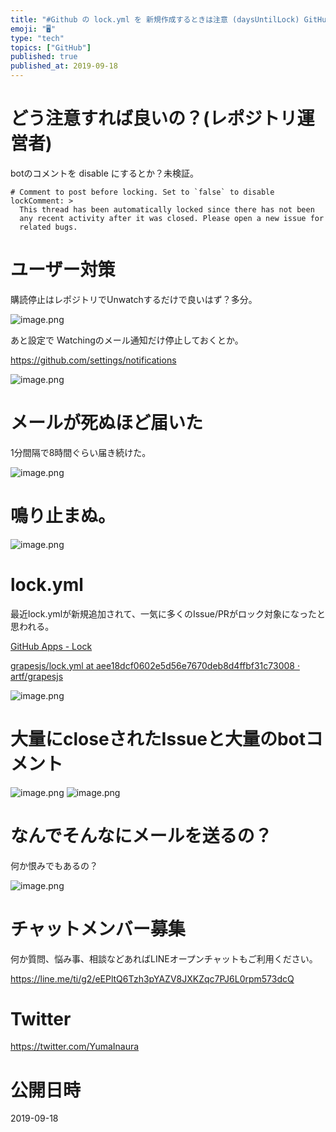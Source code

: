 ```yaml
---
title: "#Github の lock.yml を 新規作成するときは注意 (daysUntilLock) GitHub App lock bot か"
emoji: "🖥"
type: "tech"
topics: ["GitHub"]
published: true
published_at: 2019-09-18
---
```



# どう注意すれば良いの？(レポジトリ運営者)

botのコメントを disable にするとか？未検証。

```
# Comment to post before locking. Set to `false` to disable
lockComment: >
  This thread has been automatically locked since there has not been
  any recent activity after it was closed. Please open a new issue for
  related bugs.
```

# ユーザー対策

購読停止はレポジトリでUnwatchするだけで良いはず？多分。

![image.png](https://qiita-image-store.s3.ap-northeast-1.amazonaws.com/0/89618/1182a3af-35f2-0687-a3a0-3c01df451524.png)

あと設定で Watchingのメール通知だけ停止しておくとか。

https://github.com/settings/notifications

![image.png](https://qiita-image-store.s3.ap-northeast-1.amazonaws.com/0/89618/b9e091ea-9d4a-43fe-3de9-c78a97defe25.png)


# メールが死ぬほど届いた

1分間隔で8時間ぐらい届き続けた。

![image.png](https://qiita-image-store.s3.ap-northeast-1.amazonaws.com/0/89618/876bc379-0d38-51f1-4e1f-ec5355bff36c.png)

# 鳴り止まぬ。

![image.png](https://qiita-image-store.s3.ap-northeast-1.amazonaws.com/0/89618/11fdae58-afd3-2023-030f-51e5776bec42.png)

# lock.yml

最近lock.ymlが新規追加されて、一気に多くのIssue/PRがロック対象になったと思われる。

[GitHub Apps - Lock](https://github.com/apps/lock)

[grapesjs/lock.yml at aee18dcf0602e5d56e7670deb8d4ffbf31c73008 · artf/grapesjs](https://github.com/artf/grapesjs/blob/aee18dcf0602e5d56e7670deb8d4ffbf31c73008/.github/lock.yml#L3-L4)

![image.png](https://qiita-image-store.s3.ap-northeast-1.amazonaws.com/0/89618/42a1e7b9-72bf-6ddd-f97f-1505f41a5758.png)

# 大量にcloseされたIssueと大量のbotコメント

![image.png](https://qiita-image-store.s3.ap-northeast-1.amazonaws.com/0/89618/57c301fb-d6f1-2bc4-e246-93ff02de4254.png)
![image.png](https://qiita-image-store.s3.ap-northeast-1.amazonaws.com/0/89618/403196c0-3f4f-6f4a-ff37-8bad1630b245.png)



# なんでそんなにメールを送るの？

何か恨みでもあるの？

![image.png](https://qiita-image-store.s3.ap-northeast-1.amazonaws.com/0/89618/e5b684cb-a4f0-54b1-a37e-0830229841fc.png)








<!-- Update From Qiita API -->

# チャットメンバー募集


何か質問、悩み事、相談などあればLINEオープンチャットもご利用ください。

https://line.me/ti/g2/eEPltQ6Tzh3pYAZV8JXKZqc7PJ6L0rpm573dcQ





# Twitter


https://twitter.com/YumaInaura


<!-- Update From Qiita API -->



# 公開日時

2019-09-18
